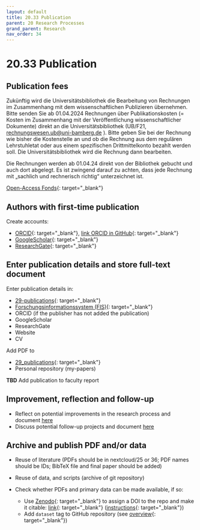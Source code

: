 ```yaml
---
layout: default
title: 20.33 Publication
parent: 20 Research Processes
grand_parent: Research
nav_order: 34
---
```


# 20.33 Publication

## Publication fees

Zukünftig wird die Universitätsbibliothek die Bearbeitung von Rechnungen im Zusammenhang mit dem wissenschaftlichen Publizieren übernehmen. Bitte senden Sie ab 01.04.2024 Rechnungen über Publikationskosten (= Kosten im Zusammenhang mit der Veröffentlichung wissenschaftlicher Dokumente) direkt an die Universitätsbibliothek (UB/F21, rechnungswesen.ub@uni-bamberg.de ). Bitte geben Sie bei der Rechnung wie bisher die Kostenstelle an und ob die Rechnung aus dem regulären Lehrstuhletat oder aus einem spezifischen Drittmittelkonto bezahlt werden soll. Die Universitätsbibliothek wird die Rechnung dann bearbeiten.

Die Rechnungen werden ab 01.04.24 direkt von der Bibliothek gebucht und auch dort abgelegt. Es ist zwingend darauf zu achten, dass jede Rechnung mit „sachlich und rechnerisch richtig“ unterzeichnet ist.

[Open-Access Fonds](https://www.uni-bamberg.de/ub/forschen-und-publizieren/open-access-publizieren/foerderung-oa-artikel/){: target="_blank"}

## Authors with first-time publication

Create accounts:

- [ORCID](https://ORCID.org/){: target="_blank"}, [link ORCID in GitHub](https://github.blog/changelog/2024-03-13-authenticate-ORCID-id/){: target="_blank"}
- [GoogleScholar](https://scholar.google.com/intl/de/scholar/citations.html){: target="_blank"}
- [ResearchGate](https://www.researchgate.net/){: target="_blank"}

## Enter publication details and store full-text document

Enter publication details in:

- [29-publications](https://digital-work-lab.github.io/handbook/docs/20-research/29-publications.html){: target="_blank"}
- [Forschungsinformationssystem (FIS)](https://fis.uni-bamberg.de/mydspace){: target="_blank"}
- ORCID (if the publisher has not added the publication)
- GoogleScholar
- ResearchGate
- Website
- CV

Add PDF to

- [29_publications](https://nc-2272638881871040784.nextcloud-ionos.com/index.php/apps/files/?dir=/20-research/29_publications&fileid=1264){: target="_blank"}
- Personal repository (my-papers)

**TBD** Add publication to faculty report

## Improvement, reflection and follow-up

- Reflect on potential improvements in the research process and document [here](20.35.improvement.html)
- Discuss potential follow-up projects and document [here](20.09.ideas.html)

## Archive and publish PDF and/or data

- Reuse of literature (PDFs should be in nextcloud/25 or 36; PDF names should be IDs; BibTeX file and final paper should be added)
- Reuse of data, and scripts (archive of git repository)
- Check whether PDFs and primary data can be made available, if so:

  - Use [Zenodo](https://zenodo.org/){: target="_blank"} to assign a DOI to the repo and make it citable: [link](https://zenodo.org/account/settings/github/){: target="_blank"} ([instructions](https://coderefinery.github.io/github-without-command-line/doi/){: target="_blank"})
  - Add `dataset` tag to GitHub repository (see [overview](https://github.com/orgs/digital-work-lab/repositories?q=topic%3Adataset){: target="_blank"})
